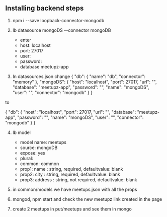 ## Installing backend steps

1. npm i --save loopback-connector-mongodb

2. lb datasource mongoDS --connector mongoDB
   - enter
   - host: localhost
   - port: 27017
   - user:
   - password:
   - database meetupz-app

3. In datasources.json change
{
  "db": {
    "name": "db",
    "connector": "memory"
  },
  "mongoDS": {
    "host": "localhost",
    "port": 27017,
    "url": "",
    "database": "meetupz-app",
    "password": "",
    "name": "mongoDS",
    "user": "",
    "connector": "mongodb"
  }
}

to 

{
  "db": {
    "host": "localhost",
    "port": 27017,
    "url": "",
    "database": "meetupz-app",
    "password": "",
    "name": "mongoDS",
    "user": "",
    "connector": "mongodb"
  }
}

4. lb model
    - model name: meetups
    - source: mongoDB
    - expose: yes
    - plural:
    - common: common
    - prop1: name : string, required, defaultvalue: blank
    - prop2: city : string, required, defaultvalue: blank
    - prop3: address : string, not required, defaultvalue: blank

5. in common/models we have meetups.json with all the props

6. mongod, npm start and check the new meetupz link created in the page

7. create 2 meetups in put/meetups and see them in mongo
